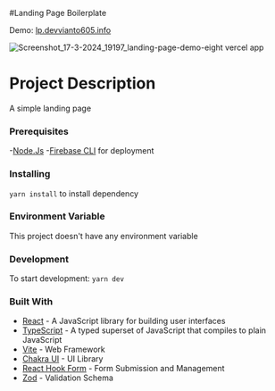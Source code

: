 #Landing Page Boilerplate

Demo: [lp.devvianto605.info](https://lp.devvianto605.info/)

![Screenshot_17-3-2024_19197_landing-page-demo-eight vercel app](https://github.com/devvianto605/landing-page-boilerplate/assets/101519510/b737bc26-0eef-493b-a370-009a99a90c0d)

# Project Description

A simple landing page

### Prerequisites

-[Node.Js](https://nodejs.org/en/) -[Firebase CLI](https://firebase.google.com/docs/cli#mac-linux-npm) for deployment

### Installing

`yarn install` to install dependency

### Environment Variable

This project doesn't have any environment variable

### Development

To start development: `yarn dev`

### Built With

- [React](https://reactjs.org/) - A JavaScript library for building user interfaces
- [TypeScript](https://www.typescriptlang.org/) - A typed superset of JavaScript that compiles to plain JavaScript
- [Vite](https://vitejs.dev/) - Web Framework
- [Chakra UI](https://chakra-ui.com/) - UI Library
- [React Hook Form](https://react-hook-form.com/) - Form Submission and Management
- [Zod](https://zod.dev/) - Validation Schema
